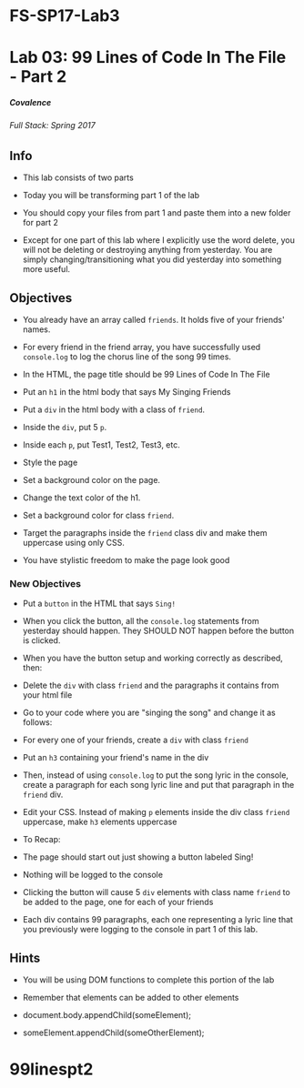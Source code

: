 # FS-SP17-Lab3
# Lab 03: 99 Lines of Code In The File - Part 2

##### Covalence

###### Full Stack: Spring 2017

## Info

* This lab consists of two parts

* Today you will be transforming part 1 of the lab

* You should copy your files from part 1 and paste them into a new folder for part 2

* Except for one part of this lab where I explicitly use the word delete, you will not be deleting or destroying anything from yesterday. You are simply changing/transitioning what you did yesterday into something more useful.

## Objectives

* You already have an array called `friends`. It holds five of your friends' names.

* For every friend in the friend array, you have successfully used `console.log` to log the chorus line of the song 99 times.

* In the HTML, the page title should be 99 Lines of Code In The File

* Put an `h1` in the html body that says My Singing Friends

* Put a `div` in the html body with a class of `friend`.

* Inside the `div`, put 5 `p`.

* Inside each `p`, put Test1, Test2, Test3, etc.

* Style the page

* Set a background color on the page.

* Change the text color of the h1.

* Set a background color for class `friend`.

* Target the paragraphs inside the `friend` class div and make them uppercase using only CSS.

* You have stylistic freedom to make the page look good

### New Objectives

* Put a `button` in the HTML that says `Sing!`

* When you click the button, all the `console.log` statements from yesterday should happen. They SHOULD NOT happen before the button is clicked.

* When you have the button setup and working correctly as described, then:

* Delete the `div` with class `friend` and the paragraphs it contains from your html file

* Go to your code where you are "singing the song" and change it as follows:

* For every one of your friends, create a `div` with class `friend`

* Put an `h3` containing your friend's name in the div

* Then, instead of using `console.log` to put the song lyric in the console, create a paragraph for each song lyric line and put that paragraph in the `friend` div. 

* Edit your CSS. Instead of making `p` elements inside the div class `friend` uppercase, make `h3` elements uppercase

* To Recap:

* The page should start out just showing a button labeled Sing!

* Nothing will be logged to the console

* Clicking the button will cause 5 `div` elements with class name `friend` to be added to the page, one for each of your friends

* Each div contains 99 paragraphs, each one representing a lyric line that you previously were logging to the console in part 1 of this lab.

## Hints

* You will be using DOM functions to complete this portion of the lab

* Remember that elements can be added to other elements

* document.body.appendChild(someElement);

* someElement.appendChild(someOtherElement);
# 99linespt2
